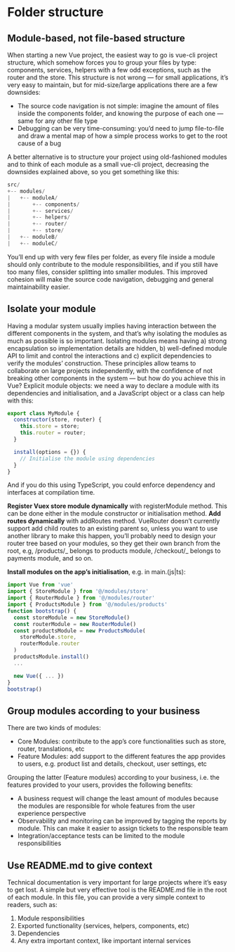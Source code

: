 # Folder structure

## Module-based, not file-based structure

When starting a new Vue project, the easiest way to go is vue-cli project structure, which somehow forces you to group your files by type: components, services, helpers with a few odd exceptions, such as the router and the store. This structure is not wrong — for small applications, it’s very easy to maintain, but for mid-size/large applications there are a few downsides:

- The source code navigation is not simple: imagine the amount of files inside the components folder, and knowing the purpose of each one — same for any other file type
- Debugging can be very time-consuming: you’d need to jump file-to-file and draw a mental map of how a simple process works to get to the root cause of a bug

A better alternative is to structure your project using old-fashioned modules and to think of each module as a small vue-cli project, decreasing the downsides explained above, so you get something like this:

```javascript
src/
+-- modules/
|   +-- moduleA/
|       +-- components/
|       +-- services/
|       +-- helpers/
|       +-- router/
|       +-- store/
|   +-- moduleB/
|   +-- moduleC/
```

You’ll end up with very few files per folder, as every file inside a module should only contribute to the module responsibilities, and if you still have too many files, consider splitting into smaller modules.
This improved cohesion will make the source code navigation, debugging and general maintainability easier.

## Isolate your module

Having a modular system usually implies having interaction between the different components in the system, and that’s why isolating the modules as much as possible is so important. Isolating modules means having a) strong encapsulation so implementation details are hidden, b) well-defined module API to limit and control the interactions and c) explicit dependencies to verify the modules’ construction.
These principles allow teams to collaborate on large projects independently, with the confidence of not breaking other components in the system — but how do you achieve this in Vue?
Explicit module objects: we need a way to declare a module with its dependencies and initialisation, and a JavaScript object or a class can help with this:

```javascript
export class MyModule {
  constructor(store, router) {
    this.store = store;
    this.router = router;
  }

  install(options = {}) {
    // Initialise the module using dependencies
  }
}
```

And if you do this using TypeScript, you could enforce dependency and interfaces at compilation time.

**Register Vuex store module dynamically** with registerModule method. This can be done either in the module constructor or initialisation method.
**Add routes dynamically** with addRoutes method. VueRouter doesn’t currently support add child routes to an existing parent so, unless you want to use another library to make this happen, you’ll probably need to design your router tree based on your modules, so they get their own branch from the root, e.g, /products/_ belongs to products module, /checkout/_ belongs to payments module, and so on.

**Install modules on the app’s initialisation**, e.g. in main.(js|ts):

```javascript
import Vue from 'vue'
import { StoreModule } from '@/modules/store'
import { RouterModule } from '@/modules/router'
import { ProductsModule } from '@/modules/products'
function bootstrap() {
  const storeModule = new StoreModule()
  const routerModule = new RouterModule()
  const productsModule = new ProductsModule(
    storeModule.store,
    routerModule.router
  )
  productsModule.install()
  ...

  new Vue({ ... })
}
bootstrap()
```

## Group modules according to your business

There are two kinds of modules:

- Core Modules: contribute to the app’s core functionalities such as store, router, translations, etc
- Feature Modules: add support to the different features the app provides to users, e.g. product list and details, checkout, user settings, etc

Grouping the latter (Feature modules) according to your business, i.e. the features provided to your users, provides the following benefits:

- A business request will change the least amount of modules because the modules are responsible for whole features from the user experience perspective
- Observability and monitoring can be improved by tagging the reports by module. This can make it easier to assign tickets to the responsible team
- Integration/acceptance tests can be limited to the module responsibilities

## Use README.md to give context

Technical documentation is very important for large projects where it’s easy to get lost. A simple but very effective tool is the README.md file in the root of each module.
In this file, you can provide a very simple context to readers, such as:

1. Module responsibilities
2. Exported functionality (services, helpers, components, etc)
3. Dependencies
4. Any extra important context, like important internal services
